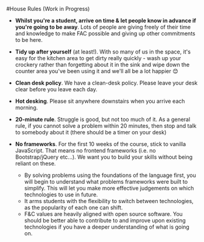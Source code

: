 #House Rules (Work in Progress)

+ **Whilst you're a student, arrive on time & let people know in advance if you're going to be away**. Lots of people are giving freely of their time and knowledge to make FAC possible and giving up other commitments to be here.

+  **Tidy up after yourself** (at least!). With so many of us in the space, it's easy for the kitchen area to get dirty really quickly - wash up your crockery rather than forgetting about it in the sink and wipe down the counter area you've been using it and we'll all be a lot happier :blush:

+ **Clean desk policy**. We have a clean-desk policy. Please leave your desk clear before you leave each day.

+ **Hot desking**. Please sit anywhere downstairs when you arrive each morning.

+ **20-minute rule**. Struggle is good, but not too much of it. As a general rule, if you cannot solve a problem within 20 minutes, then stop and talk to somebody about it (there should be a timer on your desk)

+ **No frameworks**. For the first 10 weeks of the course, stick to vanilla JavaScript. That means no frontend frameworks (i.e. no Bootstrap/jQuery etc...). We want you to build your skills without being reliant on these.
  + By solving problems using the foundations of the language first, you will begin to understand what problems frameworks were built to simplify. This will let you make more effective judgements on which technologies to use in future.
  + It arms students with the flexibility to switch between technologies, as the popularity of each one can shift.
  + F&C values are heavily aligned with open source software. You should be better able to contribute to and improve upon existing technologies if you have a deeper understanding of what is going on.

